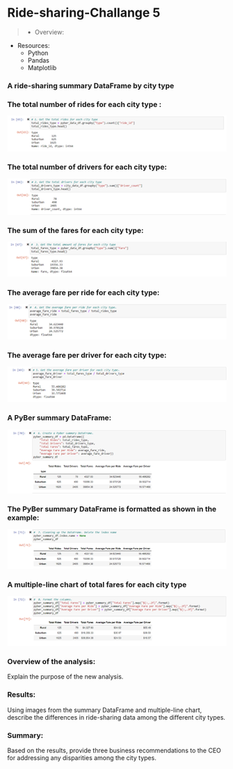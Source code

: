 # Ride-sharing-Challange 5
> * Overview:
>
>


* Resources:
  * Python
  * Pandas
  * Matplotlib

### A ride-sharing summary DataFrame by city type


### The total number of rides for each city type :
![img.1.png](https://github.com/Tifarahani/PYBer_Ride-sharing-Challange-5/blob/main/Resources/img.1.png)
### The total number of drivers for each city type:
![img.2.png](https://github.com/Tifarahani/PYBer_Ride-sharing-Challange-5/blob/main/Resources/img.2.png)
### The sum of the fares for each city type:
![img.3.png](https://github.com/Tifarahani/PYBer_Ride-sharing-Challange-5/blob/main/Resources/img.3.png)
### The average fare per ride for each city type:
![img.4.png](https://github.com/Tifarahani/PYBer_Ride-sharing-Challange-5/blob/main/Resources/img.4.png)
### The average fare per driver for each city type:
![img.5.png](https://github.com/Tifarahani/PYBer_Ride-sharing-Challange-5/blob/main/Resources/img.5.png)
### A PyBer summary DataFrame:
![img.6.png](https://github.com/Tifarahani/PYBer_Ride-sharing-Challange-5/blob/main/Resources/img.6.png)
### The PyBer summary DataFrame is formatted as shown in the example:
![img.7.png](https://github.com/Tifarahani/PYBer_Ride-sharing-Challange-5/blob/main/Resources/img.7.png)
###  A multiple-line chart of total fares for each city type
![img.8.png](https://github.com/Tifarahani/PYBer_Ride-sharing-Challange-5/blob/main/Resources/img.8.png)

### Overview of the analysis:
Explain the purpose of the new analysis.
### Results: 
Using images from the summary DataFrame and multiple-line chart, describe the differences in ride-sharing data among the different city types.
### Summary:
Based on the results, provide three business recommendations to the CEO for addressing any disparities among the city types.
